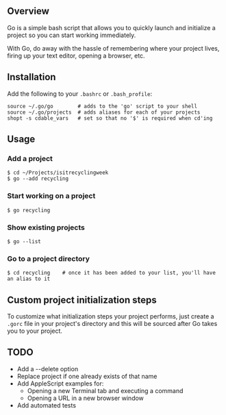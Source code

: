 ## Overview

Go is a simple bash script that allows you to quickly launch and initialize a project so you can start working immediately.

With Go, do away with the hassle of remembering where your project lives, firing up your text editor, opening a browser, etc.

## Installation

Add the following to your `.bashrc` or `.bash_profile`:

    source ~/.go/go        # adds to the 'go' script to your shell
    source ~/.go/projects  # adds aliases for each of your projects
    shopt -s cdable_vars   # set so that no '$' is required when cd'ing

## Usage

### Add a project

    $ cd ~/Projects/isitrecyclingweek
    $ go --add recycling

### Start working on a project

    $ go recycling

### Show existing projects

    $ go --list

### Go to a project directory

    $ cd recycling    # once it has been added to your list, you'll have an alias to it

## Custom project initialization steps

To customize what initialization steps your project performs, just create a `.gorc` file in your project's directory and this will be sourced after Go takes you to your project.

## TODO

* Add a --delete option
* Replace project if one already exists of that name
* Add AppleScript examples for:
  * Opening a new Terminal tab and executing a command
  * Opening a URL in a new browser window
* Add automated tests